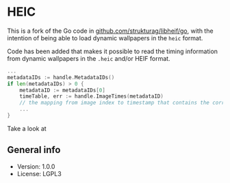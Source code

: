 # HEIC

This is a fork of the Go code in [github.com/strukturag/libheif/go](https://github.com/strukturag/libheif/tree/master/go), with the intention of being able to load dynamic wallpapers in the `heic` format.

Code has been added that makes it possible to read the timing information from dynamic wallpapers in the `.heic` and/or HEIF format.

```go
...
metadataIDs := handle.MetadataIDs()
if len(metadataIDs) > 0 {
    metadataID := metadataIDs[0]
    timeTable, err := handle.ImageTimes(metadataID)
    // the mapping from image index to timestamp that contains the correct hour and minute are now in "timeTable"
    ...
}
```

Take a look at 

## General info

* Version: 1.0.0
* License: LGPL3
